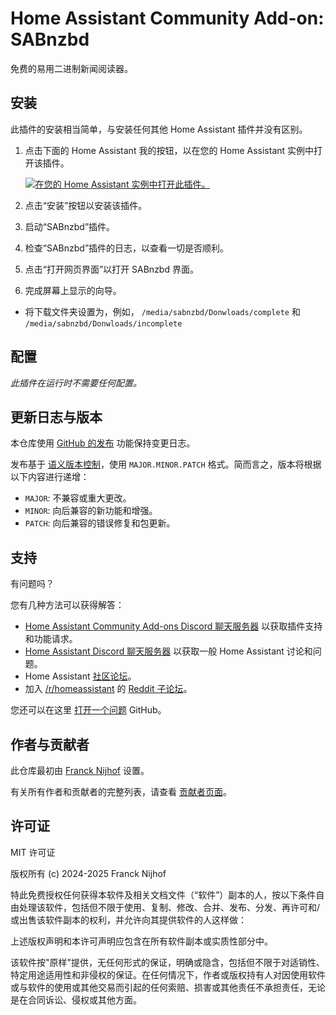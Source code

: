# Home Assistant Community Add-on: SABnzbd

免费的易用二进制新闻阅读器。

## 安装

此插件的安装相当简单，与安装任何其他 Home Assistant 插件并没有区别。

1. 点击下面的 Home Assistant 我的按钮，以在您的 Home Assistant 实例中打开该插件。

   [![在您的 Home Assistant 实例中打开此插件。][addon-badge]][addon]

1. 点击“安装”按钮以安装该插件。
1. 启动“SABnzbd”插件。
1. 检查“SABnzbd”插件的日志，以查看一切是否顺利。
1. 点击“打开网页界面”以打开 SABnzbd 界面。
1. 完成屏幕上显示的向导。

- 将下载文件夹设置为，例如，
  `/media/sabnzbd/Donwloads/complete` 和
  `/media/sabnzbd/Donwloads/incomplete`

## 配置

_此插件在运行时不需要任何配置。_

## 更新日志与版本

本仓库使用 [GitHub 的发布][releases] 功能保持变更日志。

发布基于 [语义版本控制][semver]，使用 `MAJOR.MINOR.PATCH` 格式。简而言之，版本将根据以下内容进行递增：

- `MAJOR`: 不兼容或重大更改。
- `MINOR`: 向后兼容的新功能和增强。
- `PATCH`: 向后兼容的错误修复和包更新。

## 支持

有问题吗？

您有几种方法可以获得解答：

- [Home Assistant Community Add-ons Discord 聊天服务器][discord] 以获取插件支持和功能请求。
- [Home Assistant Discord 聊天服务器][discord-ha] 以获取一般 Home Assistant 讨论和问题。
- Home Assistant [社区论坛][forum]。
- 加入 [/r/homeassistant][reddit] 的 [Reddit 子论坛][reddit]。

您还可以在这里 [打开一个问题][issue] GitHub。

## 作者与贡献者

此仓库最初由 [Franck Nijhof][frenck] 设置。

有关所有作者和贡献者的完整列表，请查看 [贡献者页面][contributors]。

## 许可证

MIT 许可证

版权所有 (c) 2024-2025 Franck Nijhof

特此免费授权任何获得本软件及相关文档文件（“软件”）副本的人，按以下条件自由处理该软件，包括但不限于使用、复制、修改、合并、发布、分发、再许可和/或出售该软件副本的权利，并允许向其提供软件的人这样做：

上述版权声明和本许可声明应包含在所有软件副本或实质性部分中。

该软件按"原样"提供，无任何形式的保证，明确或隐含，包括但不限于对适销性、特定用途适用性和非侵权的保证。在任何情况下，作者或版权持有人对因使用软件或与软件的使用或其他交易而引起的任何索赔、损害或其他责任不承担责任，无论是在合同诉讼、侵权或其他方面。

[addon-badge]: https://my.home-assistant.io/badges/supervisor_addon.svg
[addon]: https://my.home-assistant.io/redirect/supervisor_addon/?addon=a0d7b954_sabnzbd&repository_url=https%3A%2F%2Fgithub.com%2Fhassio-addons%2Frepository
[contributors]: https://github.com/hassio-addons/addon-sabnzbd/graphs/contributors
[discord-ha]: https://discord.gg/c5DvZ4e
[discord]: https://discord.me/hassioaddons
[forum]: https://community.home-assistant.io/t/?u=frenck
[frenck]: https://github.com/frenck
[issue]: https://github.com/hassio-addons/addon-sabnzbd/issues
[reddit]: https://reddit.com/r/homeassistant
[releases]: https://github.com/hassio-addons/addon-sabnzbd/releases
[semver]: http://semver.org/spec/v2.0.0.html